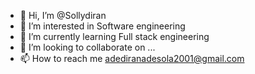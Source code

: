 - 👋 Hi, I’m @Sollydiran
- 👀 I’m interested in Software engineering 
- 🌱 I’m currently learning Full stack engineering 
- 💞️ I’m looking to collaborate on ...
- 📫 How to reach me adediranadesola2001@gmail.com 

<!---
Sollydiran/Sollydiran is a software enginer special ✨ repository because its `README.md` (this file) appears on your GitHub profile.
You can click the Preview link to take a look at your changes.
--->
